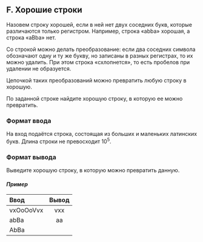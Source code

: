 ## F. Хорошие строки
Назовем строку хорошей, если в ней нет двух соседних букв, которые различаются только регистром. Например, строка «abba» хорошая, а строка «aBba» нет.

Со строкой можно делать преобразование: если два соседних символа обозначают одну и ту же букву, но записаны в разных регистрах, то их можно удалить. При этом строка «схлопнется», то есть пробелов при удалении не образуется.

Цепочкой таких преобразований можно превратить любую строку в хорошую.

По заданной строке найдите хорошую строку, в которую ее можно превратить.

### Формат ввода
На вход подаётся строка, состоящая из больших и маленьких латинских букв.
Длина строки не превосходит $10^5$.

### Формат вывода
Выведите хорошую строку, в которую можно превратить данную.

#### *Пример*
| Ввод      | Вывод |
|:----------|:-----:|
| vxOoOoVvx |  vxx  |
| abBa      |  aa   |
| AbBa      |       |
